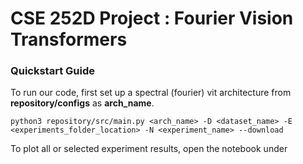 # CSE 252D Project : Fourier Vision Transformers

### Quickstart Guide

To run our code, first set up a spectral (fourier) vit architecture from **repository/configs** as **arch_name**. 

    python3 repository/src/main.py <arch_name> -D <dataset_name> -E <experiments_folder_location> -N <experiment_name> --download

To plot all or selected experiment results, open the notebook under 